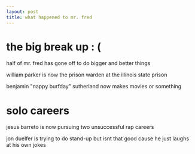 ```yaml
---
layout: post
title: what happened to mr. fred
---
```

# the big break up : (
half of mr. fred has gone off to do bigger and better things

william parker is now the prison warden at the illinois state prison

benjamin "nappy burfday" sutherland now makes movies or something

# solo careers
jesus barreto is now pursuing two unsuccessful rap careers

jon duelfer is trying to do stand-up but isnt that good cause he just laughs at his own jokes